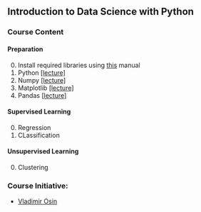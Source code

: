 ## Introduction to Data Science with Python 

### Course Content

#### Preparation

0. Install required libraries using [this](Resources/installation.md) manual
1. Python     [[lecture]](Notebooks/intro_to_python.ipynb)  
2. Numpy      [[lecture]](Notebooks/intro_to_numpy.ipynb)   
3. Matplotlib [[lecture]](Notebooks/intro_to_matplotlib.ipynb) 
4. Pandas     [[lecture]](Notebooks/intro_to_pandas.ipynb)

#### Supervised Learning

0. Regression 
1. CLassification 

#### Unsupervised Learning

0. Clustering 

### Course Initiative: 

* [Vladimir Osin](https://www.linkedin.com/in/vosin/) 



